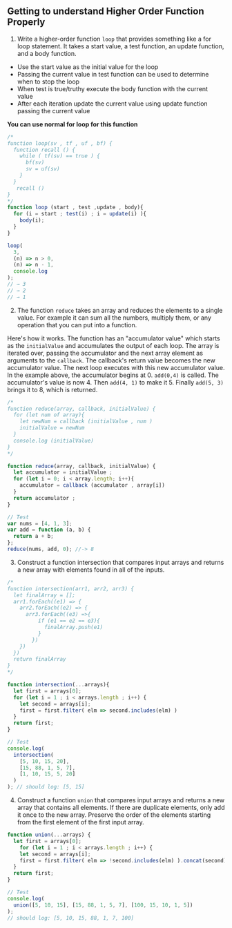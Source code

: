 ## Getting to understand Higher Order Function Properly

1. Write a higher-order function `loop` that provides something like a for loop statement. It takes a start value, a test function, an update function, and a body function.

- Use the start value as the initial value for the loop
- Passing the current value in test function can be used to determine when to stop the loop
- When test is true/truthy execute the body function with the current value
- After each iteration update the current value using update function passing the current value

**You can use normal for loop for this function**

```js
/*
function loop(sv , tf , uf , bf) {
  function recall () {
    while ( tf(sv) == true ) {
      bf(sv)
      sv = uf(sv)
    }
  }
   recall ()
}
*/
function loop (start , test ,update , body){
  for (i = start ; test(i) ; i = update(i) ){
    body(i);
  }
}

loop(
  3,
  (n) => n > 0,
  (n) => n - 1,
  console.log
);
// → 3
// → 2
// → 1
```

2. The function `reduce` takes an array and reduces the elements to a single value. For example it can sum all the numbers, multiply them, or any operation that you can put into a function.

Here's how it works. The function has an "accumulator value" which starts as the `initialValue` and accumulates the output of each loop. The array is iterated over, passing the accumulator and the next array element as arguments to the `callback`. The callback's return value becomes the new accumulator value. The next loop executes with this new accumulator value. In the example above, the accumulator begins at 0. `add(0,4)` is called. The accumulator's value is now 4. Then `add(4, 1)` to make it 5. Finally `add(5, 3)` brings it to 8, which is returned.

```js
/*
function reduce(array, callback, initialValue) {
  for (let num of array){
    let newNum = callback (initialValue , num )
    initialValue = newNum
  }
  console.log (initialValue)
}
*/

function reduce(array, callback, initialValue) {
  let accumulator = initialValue ;
  for (let i = 0; i < array.length; i++){
    accumulator = callback (accumulator , array[i])
  }
  return accumulator ;
}

// Test
var nums = [4, 1, 3];
var add = function (a, b) {
  return a + b;
};
reduce(nums, add, 0); //-> 8
```

3. Construct a function intersection that compares input arrays and returns a new array with elements found in all of the inputs.

```js
/*
function intersection(arr1, arr2, arr3) {
  let finalArray = [];
  arr1.forEach((e1) => {
    arr2.forEach((e2) => {
      arr3.forEach((e3) =>{
          if (e1 == e2 == e3){
            finalArray.push(e1)
          }
        })
    })
  })
  return finalArray
}
*/

function intersection(...arrays){
  let first = arrays[0];
  for (let i = 1 ; i < arrays.length ; i++) {
    let second = arrays[i];
    first = first.filter( elm => second.includes(elm) )
  }
  return first;
}

// Test
console.log(
  intersection(
    [5, 10, 15, 20],
    [15, 88, 1, 5, 7],
    [1, 10, 15, 5, 20]
  )
); // should log: [5, 15]
```

4. Construct a function `union` that compares input arrays and returns a new array that contains all elements. If there are duplicate elements, only add it once to the new array. Preserve the order of the elements starting from the first element of the first input array.

```js
function union(...arrays) {
  let first = arrays[0];
    for (let i = 1 ; i < arrays.length ; i++) {
    let second = arrays[i];
    first = first.filter( elm => !second.includes(elm) ).concat(second);
  }
  return first;
}

// Test
console.log(
  union([5, 10, 15], [15, 88, 1, 5, 7], [100, 15, 10, 1, 5])
);
// should log: [5, 10, 15, 88, 1, 7, 100]
```
